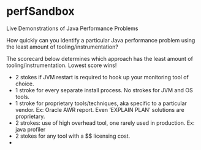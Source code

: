 # perfSandbox
Live Demonstrations of Java Performance Problems

How quickly can you identify a particular Java performance problem using the least amount of tooling/instrumentation?

The scorecard below determines which approach has the least amount of tooling/instrumentation.  Lowest score wins!  

* 2 stokes if JVM restart is required to hook up your monitoring tool of choice.
* 1 stroke for every separate install process. No strokes for JVM and OS tools. 
* 1 stroke for proprietary tools/techniques, aka specific to a particular vendor.  Ex: Oracle AWR report.  Even ‘EXPLAIN PLAN’ solutions are proprietary.
* 2 strokes: use of high overhead tool, one rarely used in production.  Ex:  java profiler
* 2 stokes for any tool with a $$ licensing cost.
* 
